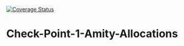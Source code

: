[![Coverage Status](https://coveralls.io/repos/github/daisymacharia/Check-Point-1-Amity-Allocations/badge.svg?branch=master)](https://coveralls.io/github/daisymacharia/Check-Point-1-Amity-Allocations?branch=master)
# Check-Point-1-Amity-Allocations
